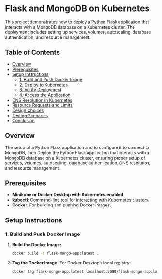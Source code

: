# Flask and MongoDB on Kubernetes

This project demonstrates how to deploy a Python Flask application that interacts with a MongoDB database on a Kubernetes cluster. The deployment includes setting up services, volumes, autoscaling, database authentication, and resource management.

## Table of Contents

- [Overview](#overview)
- [Prerequisites](#prerequisites)
- [Setup Instructions](#setup-instructions)
  - [1. Build and Push Docker Image](#1-build-and-push-docker-image)
  - [2. Deploy to Kubernetes](#2-deploy-to-kubernetes)
  - [3. Verify Deployment](#3-verify-deployment)
  - [4. Access the Application](#4-access-the-application)
- [DNS Resolution in Kubernetes](#dns-resolution-in-kubernetes)
- [Resource Requests and Limits](#resource-requests-and-limits)
- [Design Choices](#design-choices)
- [Testing Scenarios](#testing-scenarios)
- [Conclusion](#conclusion)

## Overview
 The setup of a Python Flask application and to configure it to connect to MongoDB, then Deploy the Python Flask application that interacts with a MongoDB database on a Kubernetes cluster, ensuring proper setup of services, volumes, autoscaling, database authentication, DNS resolution, and resource management.

## Prerequisites

- **Minikube or Docker Desktop with Kubernetes enabled**
- **kubectl**: Command-line tool for interacting with Kubernetes clusters.
- **Docker**: For building and pushing Docker images.

## Setup Instructions

### 1. Build and Push Docker Image

1. **Build the Docker Image:**
   ```bash
   docker build -t flask-mongo-app:latest .

2. **Tag the Docker Image:**
   For Docker Desktop’s local registry:
   ```bash
   docker tag flask-mongo-app:latest localhost:5000/flask-mongo-app:latest
